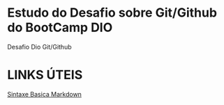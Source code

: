 # Estudo do Desafio sobre Git/Github do BootCamp DIO
Desafio Dio Git/Github

# LINKS ÚTEIS
[Sintaxe Basica Markdown](https://www.markdownguide.org/basic-syntax/)
